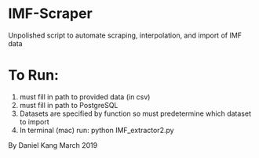# IMF-Scraper
Unpolished script to automate scraping, interpolation, and import of IMF data

# To Run: 
1) must fill in path to provided data (in csv) 
2) must fill in path to PostgreSQL 
3) Datasets are specified by function so must predetermine which dataset to import 
4) In terminal (mac) run: python IMF_extractor2.py

By Daniel Kang 
March 2019 
